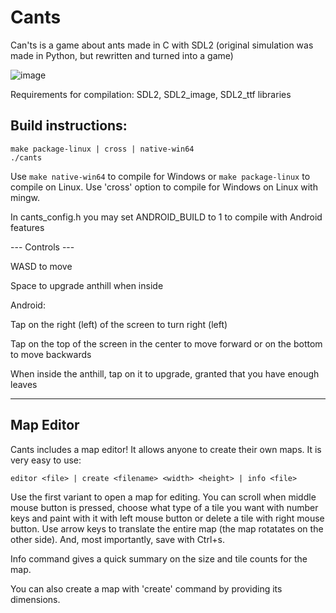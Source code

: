 # Cants
Can'ts is a game about ants made in C with SDL2 (original simulation was made in Python, but rewritten and turned into a game)

![image](https://user-images.githubusercontent.com/101038833/230065865-6a3e47de-3dd6-4f7f-bc40-f046cf24012b.png)

Requirements for compilation:
SDL2, SDL2_image, SDL2_ttf libraries
## Build instructions:
```console
make package-linux | cross | native-win64
./cants
```
Use `make native-win64` to compile for Windows or `make package-linux` to compile on Linux.
Use 'cross' option to compile for Windows on Linux with mingw.

In cants_config.h you may set ANDROID_BUILD to 1 to compile with Android features

--- Controls ---

WASD to move

Space to upgrade anthill when inside

Android:

Tap on the right (left) of the screen to turn right (left)

Tap on the top of the screen in the center to move forward or on the bottom to move backwards

When inside the anthill, tap on it to upgrade, granted that you have enough leaves

------------------------------------------------------------------------------------------
## Map Editor

Cants includes a map editor! It allows anyone to create their own maps. It is very easy to use:
```console
editor <file> | create <filename> <width> <height> | info <file>
```
Use the first variant to open a map for editing.
You can scroll when middle mouse button is pressed, choose what type of a tile you want with number keys and
paint with it with left mouse button or delete a tile with right mouse button.
Use arrow keys to translate the entire map (the map rotatates on the other side).
And, most importantly, save with Ctrl+s.

Info command gives a quick summary on the size and tile counts for the map.

You can also create a map with 'create' command by providing its dimensions.


